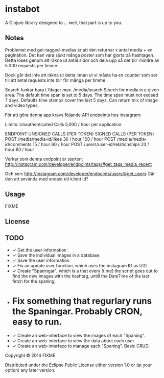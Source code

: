 # instabot

A Clojure library designed to ... well, that part is up to you.

## Notes

Problemet med get-tagged-medias är att den returnar x antal media + en pagination. Det kan vara sjukt många poster som har gjorts på hashtagen. Detta löses genom att räkna ut antal sidor och dela upp så det blir mindre än 5.000 requests per timme.

Dock går det inte att räkna ut detta innan ut vi måste ha en counter som ser till att antal requests inte blir för många per timme.


Search funkar bara i 7dagar max.
/media/search
Search for media in a given area. The default time span is set to 5 days. The time span must not exceed 7 days. Defaults time stamps cover the last 5 days. Can return mix of image and video types.



För att göra denna app krävs följande API endpoints hos instagram:


Limits:
Unauthenticated Calls	5,000 / hour per application

ENDPOINT	UNSIGNED CALLS (PER TOKEN)	SIGNED CALLS (PER TOKEN)
POST /media/media-id/likes	30 / hour	100 / hour
POST /media/media-id/comments	15 / hour	60 / hour
POST /users/user-id/relationships	20 / hour	60 / hour


Verkar som denna endpoint är starten: http://instagram.com/developer/endpoints/tags/#get_tags_media_recent


Och sen: http://instagram.com/developer/endpoints/users/#get_users
Går den att använda med endast ett klient id?


## Usage

FIXME

## License

## TODO

- ✓ Get the user information.
- ✓ Save the individual images in a database
- ✓ Save the user information.
- ✓ Fix an update user function, which uses the instagram ID as UID.
- ✓ Create "Spaningar", which is a that every [time] the script goes out to find the new images with the hashtag, untill the DateTime of the last fetch for the spaning.
- # Fix something that regurlary runs the Spaningar. Probably CRON, easy to run.
- ✓ Create an web-interface to view the images of each "Spaning".
- ✓ Create an web-interface to view the data about each user.
- ✓ Create an web-interface to manage each "Spaning". Basic CRUD.


Copyright © 2014 FIXME

Distributed under the Eclipse Public License either version 1.0 or (at
your option) any later version.
